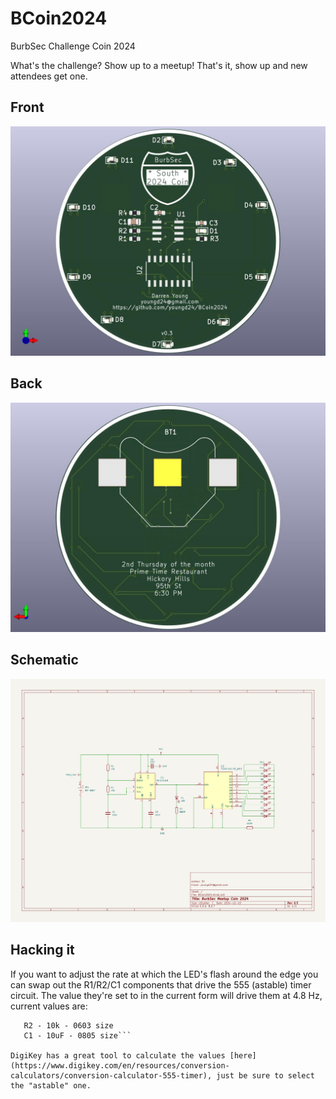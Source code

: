 # BCoin2024
BurbSec Challenge Coin 2024

What's the challenge? Show up to a meetup! That's it, show up and new attendees get one.

## Front
![BCoin Front](https://github.com/youngd24/BCoin2024/blob/main/assets/BCoin2024-v0.3-front.jpg)

## Back
![BCoin Back](https://github.com/youngd24/BCoin2024/blob/main/assets/BCoin2024-v0.3-back.jpg)

## Schematic
![Schematic](https://github.com/youngd24/BCoin2024/blob/main/assets/BCoin2024-v0.3-schematic.jpg)

## Hacking it

If you want to adjust the rate at which the LED's flash around the edge you can swap out the R1/R2/C1 components that drive the 555 (astable) timer circuit. The value they're set to in the current form will drive them at 4.8 Hz, current values are:

```R1 - 10k - 0603 size
   R2 - 10k - 0603 size
   C1 - 10uF - 0805 size```

DigiKey has a great tool to calculate the values [here](https://www.digikey.com/en/resources/conversion-calculators/conversion-calculator-555-timer), just be sure to select the "astable" one.
